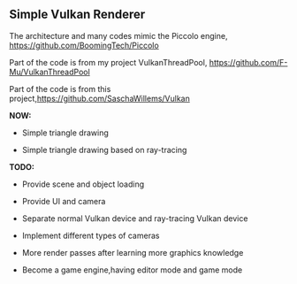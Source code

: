 ## Simple Vulkan Renderer

The architecture and many codes mimic the Piccolo engine, https://github.com/BoomingTech/Piccolo

Part of the code is from my project VulkanThreadPool, https://github.com/F-Mu/VulkanThreadPool

Part of the code  is from this project,https://github.com/SaschaWillems/Vulkan

**NOW:**

+ Simple triangle drawing

+ Simple triangle drawing based on ray-tracing

**TODO:**

+ Provide scene and object loading

+ Provide UI and camera

+ Separate normal Vulkan device and ray-tracing Vulkan device

+ Implement different types of cameras 

+ More render passes after learning more graphics knowledge

+ Become a game engine,having editor mode and game mode